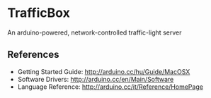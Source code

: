 TrafficBox
==========
An arduino-powered, network-controlled traffic-light server

References
----------
- Getting Started Guide: <http://arduino.cc/hu/Guide/MacOSX>
- Software Drivers: <http://arduino.cc/en/Main/Software>
- Language Reference: <http://arduino.cc/it/Reference/HomePage>